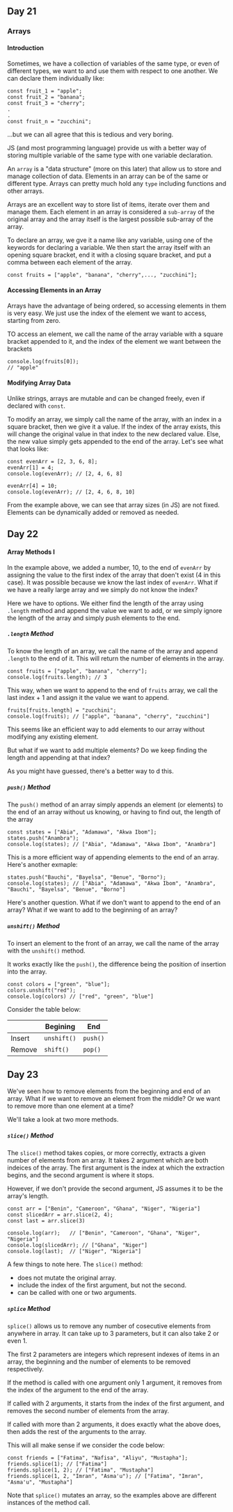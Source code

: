 ## Day 21

### Arrays

#### Introduction

Sometimes, we have a collection of variables of the same type, or even of different types, we want to and use them with respect to one another. We can declare them individually like:
```
const fruit_1 = "apple";
const fruit_2 = "banana";
const fruit_3 = "cherry";
.
.
const fruit_n = "zucchini";
```
...but we can all agree that this is tedious and very boring.

JS (and most programming language) provide us with a better way of storing multiple variable of the same type with one variable declaration.

An `array` is a "data structure" (more on this later) that allow us to store and manage collection of data. Elements in an array can be of the same or different type. Arrays can pretty much hold any `type` including functions and other arrays.

Arrays are an excellent way to store list of items, iterate over them and manage them. Each element in an array is considered a `sub-array` of the original array and the array itself is the largest possible sub-array of the array.

To declare an array, we gve it a name like any variable, using one of the keywords for declaring a variable. We then start the array itself with an opening square bracket, end it with a closing square bracket, and put a comma between each element of the array.
```
const fruits = ["apple", "banana", "cherry",..., "zucchini"];
```

#### Accessing Elements in an Array

Arrays have the advantage of being ordered, so accessing elements in them is very easy. We just use the index of the element we want to access, starting from zero.

TO access an element, we call the name of the array variable with a square bracket appended to it, and the index of the element we want between the brackets

```
console.log(fruits[0]);
// "apple"
```

#### Modifying Array Data

Unlike strings, arrays are mutable and can be changed freely, even if declared with `const`.

To modify an array, we simply call the name of the array, with an index in a square bracket, then we give it a value. If the index of the array exists, this will change the original value in that index to the new declared value. Else, the new value simply gets appended to the end of the array. Let's see what that looks like:
```
const evenArr = [2, 3, 6, 8];
evenArr[1] = 4;
console.log(evenArr); // [2, 4, 6, 8]

evenArr[4] = 10;
console.log(evenArr); // [2, 4, 6, 8, 10]
```

From the example above, we can see that array sizes (in JS) are not fixed. Elements can be dynamically added or removed as needed.

## Day 22

#### Array Methods I

In the example above, we added a number, 10, to the end of `evenArr` by assigning the value to the first index of the array that doen't exist (4 in this case). It was possible because we know the last index of `evenArr`. What if we have a really large array and we simply do not know the index?

Here we have to options. We either find the length of the array using `.length` method and append the value we want to add, or we simply ignore the length of the array and simply push elements to the end.

##### `.length` Method

To know the length of an array, we call the name of the array and append `.length` to the end of it. This will return the number of elements in the array.
```
const fruits = ["apple", "banana", "cherry"];
console.log(fruits.length); // 3
```

This way, when we want to append to the end of `fruits` array, we call the last index + 1 and assign it the value we want to append.
```
fruits[fruits.length] = "zucchini";
console.log(fruits); // ["apple", "banana", "cherry", "zucchini"]
```
This seems like an efficient way to add elements to our array without modifying any existing element.

But what if we want to add multiple elements? Do we keep finding the length and appending at that index?

As you might have guessed, there's a better way to d this.

##### `push()` Method

The `push()` method of an array simply appends an element (or elements) to the end of an array without us knowing, or having to find out, the length of the array
```
const states = ["Abia", "Adamawa", "Akwa Ibom"];
states.push("Anambra");
console.log(states); // ["Abia", "Adamawa", "Akwa Ibom", "Anambra"]
```

This is a more efficient way of appending elements to the end of an array. Here's another exmaple:
```
states.push("Bauchi", "Bayelsa", "Benue", "Borno");
console.log(states); // ["Abia", "Adamawa", "Akwa Ibom", "Anambra", "Bauchi", "Bayelsa", "Benue", "Borno"]
```

Here's another question. What if we don't want to append to the end of an array? What if we want to add to the beginning of an array?

##### `unshift()` Method

To insert an element to the front of an array, we call the name of the array with the `unshift()` method.

It works exactly like the `push()`, the difference being the position of insertion into the array.

```
const colors = ["green", "blue"];
colors.unshift("red");
console.log(colors) // ["red", "green", "blue"]
```

Consider the table below:

|                   |Begining           |End            |
|-------------------|-------------------|---------------|
|Insert             |`unshift()`        |`push()`       |
|Remove             |`shift()`          |`pop()`        |


## Day 23

We've seen how to remove elements from the beginning and end of an array. What if we want to remove an element from the middle? Or we want to remove more than one element at a time?

We'll take a look at two more methods.

##### `slice()` Method

The `slice()` method takes copies, or more correctly, extracts a given number of elements from an array. It takes 2 argument which are both indeices of the array. The first argument is the index at which the extraction begins, and the second argument is where it stops.

However, if we don't provide the second argument, JS assumes it to be the array's length.
```
const arr = ["Benin", "Cameroon", "Ghana", "Niger", "Nigeria"]
const slicedArr = arr.slice(2, 4);
const last = arr.slice(3)

console.log(arr);   // ["Benin", "Cameroon", "Ghana", "Niger", "Nigeria"]
console.log(slicedArr); // ["Ghana", "Niger"]
console.log(last);  // ["Niger", "Nigeria"]
```

A few things to note here. The `slice()` method:
- does not mutate the original array.
- include the index of the first argument, but not the second.
- can be called with one or two arguments.

##### `splice` Method

`splice()` allows us to remove any number of cosecutive elements from anywhere in array. It can take up to 3 parameters, but it can also take 2 or even 1.

The first 2 parameters are integers which represent indexes of items in an array, the beginning and the number of elements to be removed respectively.

If the method is called with one argument only 1 argument, it removes from the index of the argument to the end of the array.

If called with 2 arguments, it starts from the index of the first argument, and removes the second number of elements from the array.

If called with more than 2 arguments, it does exactly what the above does, then adds the rest of the arguments to the array.

This will all make sense if we consider the code below:
```
const friends = ["Fatima", "Nafisa", "Aliyu", "Mustapha"];
friends.splice(1); // ["Fatima"]
friends.splice(1, 2); // ["Fatima", "Mustapha"]
friends.splice(1, 2, "Imran", "Asma'u"); // ["Fatima", "Imran", "Asma'u", "Mustapha"]
```

Note that `splice()` mutates an array, so the examples above are different instances of the method call.